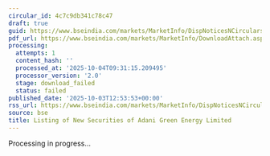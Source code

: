 ```yaml
---
circular_id: 4c7c9db341c78c47
draft: true
guid: https://www.bseindia.com/markets/MarketInfo/DispNoticesNCirculars.aspx?Noticeid={BAD2532B-191A-4E5A-AF12-CA4D94C7A41D}&noticeno=20251003-37&dt=10/03/2025&icount=37&totcount=73&flag=0
pdf_url: https://www.bseindia.com/markets/MarketInfo/DownloadAttach.aspx?id=20251003-37&attachedId=
processing:
  attempts: 1
  content_hash: ''
  processed_at: '2025-10-04T09:31:15.209495'
  processor_version: '2.0'
  stage: download_failed
  status: failed
published_date: '2025-10-03T12:53:53+00:00'
rss_url: https://www.bseindia.com/markets/MarketInfo/DispNoticesNCirculars.aspx?Noticeid={BAD2532B-191A-4E5A-AF12-CA4D94C7A41D}&noticeno=20251003-37&dt=10/03/2025&icount=37&totcount=73&flag=0
source: bse
title: Listing of New Securities of Adani Green Energy Limited
---
```


Processing in progress...